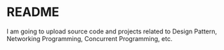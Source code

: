 # README
I am going to upload source code and projects related to Design Pattern, Networking Programming, Concurrent Programming, etc.
